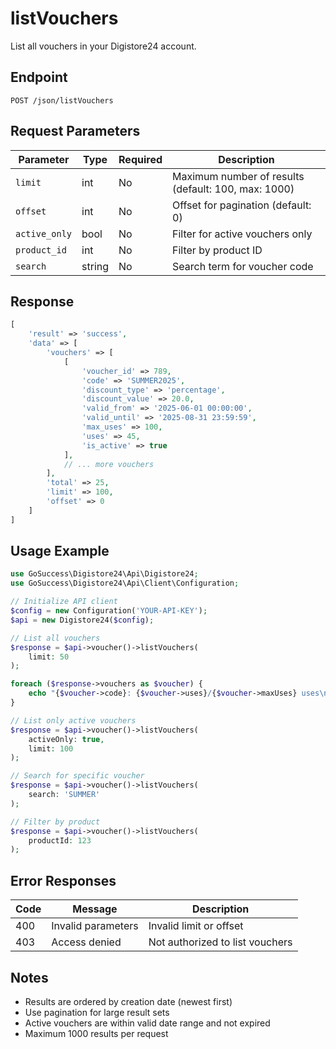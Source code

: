 # listVouchers

List all vouchers in your Digistore24 account.

## Endpoint

```
POST /json/listVouchers
```

## Request Parameters

| Parameter | Type | Required | Description |
|-----------|------|----------|-------------|
| `limit` | int | No | Maximum number of results (default: 100, max: 1000) |
| `offset` | int | No | Offset for pagination (default: 0) |
| `active_only` | bool | No | Filter for active vouchers only |
| `product_id` | int | No | Filter by product ID |
| `search` | string | No | Search term for voucher code |

## Response

```php
[
    'result' => 'success',
    'data' => [
        'vouchers' => [
            [
                'voucher_id' => 789,
                'code' => 'SUMMER2025',
                'discount_type' => 'percentage',
                'discount_value' => 20.0,
                'valid_from' => '2025-06-01 00:00:00',
                'valid_until' => '2025-08-31 23:59:59',
                'max_uses' => 100,
                'uses' => 45,
                'is_active' => true
            ],
            // ... more vouchers
        ],
        'total' => 25,
        'limit' => 100,
        'offset' => 0
    ]
]
```

## Usage Example

```php
use GoSuccess\Digistore24\Api\Digistore24;
use GoSuccess\Digistore24\Api\Client\Configuration;

// Initialize API client
$config = new Configuration('YOUR-API-KEY');
$api = new Digistore24($config);

// List all vouchers
$response = $api->voucher()->listVouchers(
    limit: 50
);

foreach ($response->vouchers as $voucher) {
    echo "{$voucher->code}: {$voucher->uses}/{$voucher->maxUses} uses\n";
}

// List only active vouchers
$response = $api->voucher()->listVouchers(
    activeOnly: true,
    limit: 100
);

// Search for specific voucher
$response = $api->voucher()->listVouchers(
    search: 'SUMMER'
);

// Filter by product
$response = $api->voucher()->listVouchers(
    productId: 123
);
```

## Error Responses

| Code | Message | Description |
|------|---------|-------------|
| 400 | Invalid parameters | Invalid limit or offset |
| 403 | Access denied | Not authorized to list vouchers |

## Notes

- Results are ordered by creation date (newest first)
- Use pagination for large result sets
- Active vouchers are within valid date range and not expired
- Maximum 1000 results per request
